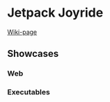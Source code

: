 # Jetpack Joyride

[Wiki-page](https://github.com/StianGronas/miles-faggruppe-2025-grafikkspel/wiki/Jetpack-Joyride-%E2%80%90-Lokal-Camp-5.-april)

## Showcases

### Web

### Executables